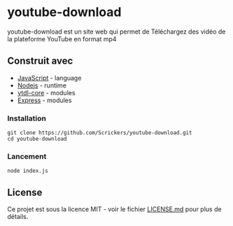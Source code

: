 # youtube-download
youtube-download est un site web qui permet de Téléchargez des vidéo de la plateforme YouTube en format mp4

## Construit avec

* [JavaScript](https://developer.mozilla.org/fr/docs/Web/JavaScript) - language
* [Nodejs](https://nodejs.org/fr/) - runtime
* [ytdl-core](https://www.npmjs.com/package/ytdl-core) - modules
* [Express](https://www.npmjs.com/package/express) - modules


### Installation
```
git clone https://github.com/Scrickers/youtube-download.git
cd youtube-download
```

### Lancement
``` 
node index.js
```
## License

Ce projet est sous la licence MIT - voir le fichier [LICENSE.md](LICENSE.md) pour plus de détails.
